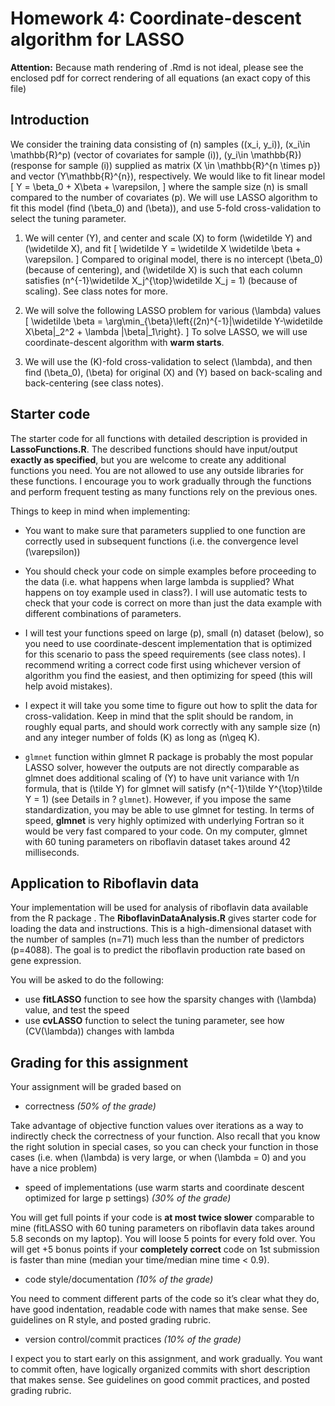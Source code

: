 
# Homework 4: Coordinate-descent algorithm for LASSO

**Attention:** Because math rendering of .Rmd is not ideal, please see
the enclosed pdf for correct rendering of all equations (an exact copy
of this file)

## Introduction

We consider the training data consisting of \(n\) samples
\((x_i, y_i)\), \(x_i\in \mathbb{R}^p\) (vector of covariates for sample
\(i\)), \(y_i\in \mathbb{R}\) (response for sample \(i\)) supplied as
matrix \(X \in \mathbb{R}^{n \times p}\) and vector \(Y\mathbb{R}^{n}\),
respectively. We would like to fit linear model \[
Y = \beta_0 + X\beta + \varepsilon,
\] where the sample size \(n\) is small compared to the number of
covariates \(p\). We will use LASSO algorithm to fit this model (find
\(\beta_0\) and \(\beta\)), and use 5-fold cross-validation to select
the tuning parameter.

1)  We will center \(Y\), and center and scale \(X\) to form
    \(\widetilde Y\) and \(\widetilde X\), and fit \[
    \widetilde Y = \widetilde X \widetilde \beta + \varepsilon.
    \] Compared to original model, there is no intercept \(\beta_0\)
    (because of centering), and \(\widetilde X\) is such that each
    column satisfies \(n^{-1}\widetilde X_j^{\top}\widetilde X_j = 1\)
    (because of scaling). See class notes for more.

2)  We will solve the following LASSO problem for various \(\lambda\)
    values \[
    \widetilde \beta = \arg\min_{\beta}\left\{(2n)^{-1}\|\widetilde Y-\widetilde X\beta\|_2^2 + \lambda \|\beta\|_1\right\}.
    \] To solve LASSO, we will use coordinate-descent algorithm with
    **warm starts**.

3)  We will use the \(K\)-fold cross-validation to select \(\lambda\),
    and then find \(\beta_0\), \(\beta\) for original \(X\) and \(Y\)
    based on back-scaling and back-centering (see class notes).

## Starter code

The starter code for all functions with detailed description is provided
in **LassoFunctions.R**. The described functions should have
input/output **exactly as specified**, but you are welcome to create any
additional functions you need. You are not allowed to use any outside
libraries for these functions. I encourage you to work gradually through
the functions and perform frequent testing as many functions rely on the
previous ones.

Things to keep in mind when implementing:

  - You want to make sure that parameters supplied to one function are
    correctly used in subsequent functions (i.e. the convergence level
    \(\varepsilon\))

  - You should check your code on simple examples before proceeding to
    the data (i.e. what happens when large lambda is supplied? What
    happens on toy example used in class?). I will use automatic tests
    to check that your code is correct on more than just the data
    example with different combinations of parameters.

  - I will test your functions speed on large \(p\), small \(n\) dataset
    (below), so you need to use coordinate-descent implementation that
    is optimized for this scenario to pass the speed requirements (see
    class notes). I recommend writing a correct code first using
    whichever version of algorithm you find the easiest, and then
    optimizing for speed (this will help avoid mistakes).

  - I expect it will take you some time to figure out how to split the
    data for cross-validation. Keep in mind that the split should be
    random, in roughly equal parts, and should work correctly with any
    sample size \(n\) and any integer number of folds \(K\) as long as
    \(n\geq K\).

  - `glmnet` function within glmnet R package is probably the most
    popular LASSO solver, however the outputs are not directly
    comparable as glmnet does additional scaling of \(Y\) to have unit
    variance with 1/n formula, that is \(\tilde Y\) for glmnet will
    satisfy \(n^{-1}\tilde Y^{\top}\tilde Y = 1\) (see Details in ?
    `glmnet`). However, if you impose the same standardization, you may
    be able to use glmnet for testing. In terms of speed, **glmnet** is
    very highly optimized with underlying Fortran so it would be very
    fast compared to your code. On my computer, glmnet with 60 tuning
    parameters on riboflavin dataset takes around 42 milliseconds.

## Application to Riboflavin data

Your implementation will be used for analysis of riboflavin data
available from the R package . The **RiboflavinDataAnalysis.R** gives
starter code for loading the data and instructions. This is a
high-dimensional dataset with the number of samples \(n=71\) much less
than the number of predictors \(p=4088\). The goal is to predict the
riboflavin production rate based on gene expression.

You will be asked to do the following:

  - use **fitLASSO** function to see how the sparsity changes with
    \(\lambda\) value, and test the speed
  - use **cvLASSO** function to select the tuning parameter, see how
    \(CV(\lambda)\) changes with lambda

## Grading for this assignment

Your assignment will be graded based on

  - correctness *(50% of the grade)*

Take advantage of objective function values over iterations as a way to
indirectly check the correctness of your function. Also recall that you
know the right solution in special cases, so you can check your function
in those cases (i.e. when \(\lambda\) is very large, or when
\(\lambda = 0\) and you have a nice problem)

  - speed of implementations (use warm starts and coordinate descent
    optimized for large p settings) *(30% of the grade)*

You will get full points if your code is **at most twice slower**
comparable to mine (fitLASSO with 60 tuning parameters on riboflavin
data takes around 5.8 seconds on my laptop). You will loose 5 points for
every fold over. You will get +5 bonus points if your **completely
correct** code on 1st submission is faster than mine (median your
time/median mine time \< 0.9).

  - code style/documentation *(10% of the grade)*

You need to comment different parts of the code so it’s clear what they
do, have good indentation, readable code with names that make sense. See
guidelines on R style, and posted grading rubric.

  - version control/commit practices *(10% of the grade)*

I expect you to start early on this assignment, and work gradually. You
want to commit often, have logically organized commits with short
description that makes sense. See guidelines on good commit practices,
and posted grading rubric.

